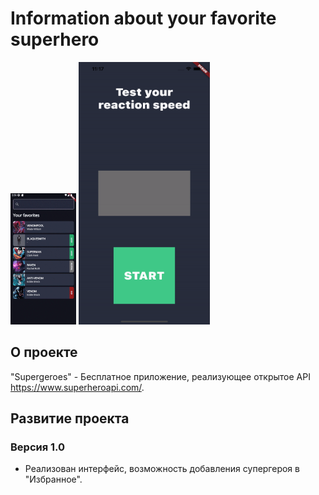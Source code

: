 # Information about your favorite superhero

<img src="https://github.com/RNOVOSELOV/flutter_superheroes/blob/main/resources/supergeroes.gif"  width="105" height="210" />

<img src="https://github.com/RNOVOSELOV/flutter_push/blob/main/resources/first.gif" width="210" height="420" />

## О проекте

"Supergeroes" - Бесплатное приложение, реализующее открытое API https://www.superheroapi.com/.

## Развитие проекта

### Версия 1.0

- Реализован интерфейс, возможность добавления супергероя в "Избранное".

